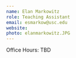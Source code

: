 ```yaml
---
name: Elan Markowitz
role: Teaching Assistant
email: esmarkow@usc.edu
website: 
photo: elanmarkowitz.JPG
---
```


Office Hours: TBD
